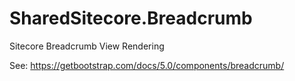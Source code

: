 # SharedSitecore.Breadcrumb

Sitecore Breadcrumb View Rendering

See: https://getbootstrap.com/docs/5.0/components/breadcrumb/
